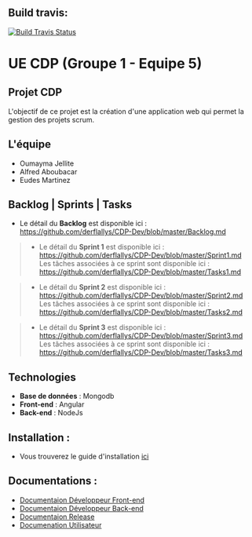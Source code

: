 
## Build travis:

[![Build Travis Status](https://travis-ci.com/derflallys/CDP-Dev.svg?token=gsystqqqLGzAApB6oXpS&branch=master)](https://travis-ci.com/derflallys/CDP-Dev)

# UE CDP (Groupe 1 - Equipe 5)

## Projet CDP 
 L'objectif de ce projet est la création d'une application web qui permet la gestion des projets scrum.


## L'équipe

* Oumayma Jellite
* Alfred Aboubacar
* Eudes Martinez

## Backlog | Sprints | Tasks 

* Le détail du **Backlog** est disponible ici : https://github.com/derflallys/CDP-Dev/blob/master/Backlog.md 

> * Le détail du **Sprint 1** est disponible ici : 
>https://github.com/derflallys/CDP-Dev/blob/master/Sprint1.md     
 > Les tâches associées à ce sprint sont disponible ici :
https://github.com/derflallys/CDP-Dev/blob/master/Tasks1.md

> * Le détail du **Sprint 2** est disponible ici : 
>https://github.com/derflallys/CDP-Dev/blob/master/Sprint2.md     
 > Les tâches associées à ce sprint sont disponible ici :
https://github.com/derflallys/CDP-Dev/blob/master/Tasks2.md


> * Le détail du **Sprint 3** est disponible ici : 
>https://github.com/derflallys/CDP-Dev/blob/master/Sprint3.md     
 > Les tâches associées à ce sprint sont disponible ici :
https://github.com/derflallys/CDP-Dev/blob/master/Tasks3.md


## Technologies 
 * **Base de données** :  Mongodb
 * **Front-end** : Angular
 * **Back-end** : NodeJs


  
## Installation : 

*  Vous trouverez le guide d'installation [ici](https://github.com/derflallys/CDP-Dev/blob/master/Install.md)



## Documentations : 

 * [Documentaion Développeur Front-end](https://github.com/derflallys/CDP-Dev/blob/master/front-end/Documentation_FrontEnd.md)  
 * [Documentaion Développeur Back-end](https://github.com/derflallys/CDP-Dev/blob/master/back-end/Documentation_BackEnd.md) 
 * [Documentaion Release](https://github.com/derflallys/CDP-Dev/blob/master/Release.md) 
 * [Documenation Utilisateur](https://github.com/derflallys/CDP-Dev/blob/master/User-Manual.md)  

